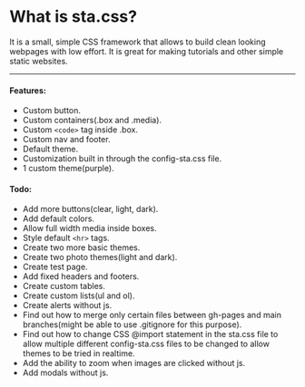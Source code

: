 # What is sta.css?
It is a small, simple CSS framework that allows to build clean looking webpages with low effort. It is great for making tutorials and other simple static websites.

---

#### Features:  
- Custom button.
- Custom containers(.box and .media).  
- Custom `<code>` tag inside .box.
- Custom nav and footer.
- Default theme.  
- Customization built in through the config-sta.css file.  
- 1 custom theme(purple).


#### Todo:  
- Add more buttons(clear, light, dark).
- Add default colors.
- Allow full width media inside boxes.
- Style default `<hr>` tags.
- Create two more basic themes.
- Create two photo themes(light and dark).
- Create test page.
- Add fixed headers and footers.
- Create custom tables.
- Create custom lists(ul and ol).
- Create alerts without js.
- Find out how to merge only certain files between gh-pages and main branches(might be able to use .gitignore for this purpose).  
- Find out how to change CSS @import statement in the sta.css file to allow multiple different config-sta.css files to be changed to allow themes to be tried in realtime.  
- Add the ability to zoom when images are clicked without js.
- Add modals without js.
